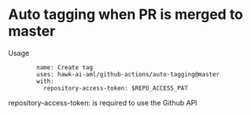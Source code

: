 # Auto tagging when PR is merged to master
Usage
```
        name: Create tag
        uses: hawk-ai-aml/github-actions/auto-tagging@master
        with:
          repository-access-token: $REPO_ACCESS_PAT

```

repository-access-token: is required to use the Github API

